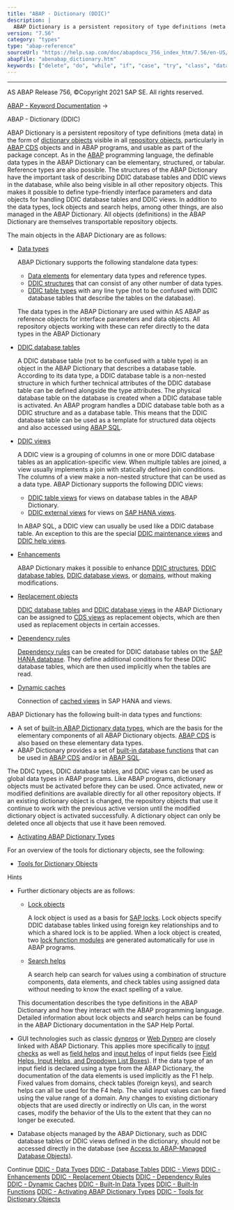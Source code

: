 ```yaml
---
title: "ABAP - Dictionary (DDIC)"
description: |
  ABAP Dictionary is a persistent repository of type definitions (meta data) in the form of dictionary objects(https://help.sap.com/doc/abapdocu_756_index_htm/7.56/en-US/abendictionary_object_glosry.htm 'Glossary Entry') visible in all repository objects(https://help.sap.com/doc/abapdocu_756_index
version: "7.56"
category: "types"
type: "abap-reference"
sourceUrl: "https://help.sap.com/doc/abapdocu_756_index_htm/7.56/en-US/abenabap_dictionary.htm"
abapFile: "abenabap_dictionary.htm"
keywords: ["delete", "do", "while", "if", "case", "try", "class", "data", "types", "abenabap", "dictionary"]
---
```


* * *

AS ABAP Release 756, ©Copyright 2021 SAP SE. All rights reserved.

[ABAP - Keyword Documentation](https://help.sap.com/doc/abapdocu_756_index_htm/7.56/en-US/abenabap.htm) → 

ABAP - Dictionary (DDIC)

ABAP Dictionary is a persistent repository of type definitions (meta data) in the form of [dictionary objects](https://help.sap.com/doc/abapdocu_756_index_htm/7.56/en-US/abendictionary_object_glosry.htm "Glossary Entry") visible in all [repository objects](https://help.sap.com/doc/abapdocu_756_index_htm/7.56/en-US/abenrepository_object_glosry.htm "Glossary Entry"), particularly in [ABAP CDS](https://help.sap.com/doc/abapdocu_756_index_htm/7.56/en-US/abenabap_cds_glosry.htm "Glossary Entry") objects and in ABAP programs, and usable as part of the package concept. As in the [ABAP](https://help.sap.com/doc/abapdocu_756_index_htm/7.56/en-US/abenabap_glosry.htm "Glossary Entry") programming language, the definable data types in the ABAP Dictionary can be elementary, structured, or tabular. Reference types are also possible. The structures of the ABAP Dictionary have the important task of describing DDIC database tables and DDIC views in the database, while also being visible in all other repository objects. This makes it possible to define type-friendly interface parameters and data objects for handling DDIC database tables and DDIC views. In addition to the data types, lock objects and search helps, among other things, are also managed in the ABAP Dictionary. All objects (definitions) in the ABAP Dictionary are themselves transportable repository objects.

The main objects in the ABAP Dictionary are as follows:

-   [Data types](https://help.sap.com/doc/abapdocu_756_index_htm/7.56/en-US/abenddic_data_types.htm)
    
    ABAP Dictionary supports the following standalone data types:
    
    -   [Data elements](https://help.sap.com/doc/abapdocu_756_index_htm/7.56/en-US/abenddic_data_elements.htm) for elementary data types and reference types.
    -   [DDIC structures](https://help.sap.com/doc/abapdocu_756_index_htm/7.56/en-US/abenddic_structures.htm) that can consist of any other number of data types.
    -   [DDIC table types](https://help.sap.com/doc/abapdocu_756_index_htm/7.56/en-US/abenddic_table_types.htm) with any line type (not to be confused with DDIC database tables that describe the tables on the database).
    
    The data types in the ABAP Dictionary are used within AS ABAP as reference objects for interface parameters and data objects. All repository objects working with these can refer directly to the data types in the ABAP Dictionary
    
-   [DDIC database tables](https://help.sap.com/doc/abapdocu_756_index_htm/7.56/en-US/abenddic_database_tables.htm)
    
    A DDIC database table (not to be confused with a table type) is an object in the ABAP Dictionary that describes a database table. According to its data type, a DDIC database table is a non-nested structure in which further technical attributes of the DDIC database table can be defined alongside the type attributes. The physical database table on the database is created when a DDIC database table is activated. An ABAP program handles a DDIC database table both as a DDIC structure and as a database table. This means that the DDIC database table can be used as a template for structured data objects and also accessed using [ABAP SQL](https://help.sap.com/doc/abapdocu_756_index_htm/7.56/en-US/abenabap_sql_glosry.htm "Glossary Entry").
    
-   [DDIC views](https://help.sap.com/doc/abapdocu_756_index_htm/7.56/en-US/abenddic_views.htm)
    
    A DDIC view is a grouping of columns in one or more DDIC database tables as an application-specific view. When multiple tables are joined, a view usually implements a join with statically defined join conditions. The columns of a view make a non-nested structure that can be used as a data type. ABAP Dictionary supports the following DDIC views:
    
    -   [DDIC table views](https://help.sap.com/doc/abapdocu_756_index_htm/7.56/en-US/abenddic_table_views.htm) for views on database tables in the ABAP Dictionary.
    -   [DDIC external views](https://help.sap.com/doc/abapdocu_756_index_htm/7.56/en-US/abenddic_external_views.htm) for views on [SAP HANA views](https://help.sap.com/doc/abapdocu_756_index_htm/7.56/en-US/abenhana_view_glosry.htm "Glossary Entry").
    
    In ABAP SQL, a DDIC view can usually be used like a DDIC database table. An exception to this are the special [DDIC maintenance views](https://help.sap.com/doc/abapdocu_756_index_htm/7.56/en-US/abenmaintenance_view_glosry.htm "Glossary Entry") and [DDIC help views](https://help.sap.com/doc/abapdocu_756_index_htm/7.56/en-US/abenhelp_view_glosry.htm "Glossary Entry").
    
-   [Enhancements](https://help.sap.com/doc/abapdocu_756_index_htm/7.56/en-US/abenddic_enhancements.htm)
    
    ABAP Dictionary makes it possible to enhance [DDIC structures](https://help.sap.com/doc/abapdocu_756_index_htm/7.56/en-US/abenddic_structures.htm), [DDIC database tables](https://help.sap.com/doc/abapdocu_756_index_htm/7.56/en-US/abenddic_database_tables.htm), [DDIC database views](https://help.sap.com/doc/abapdocu_756_index_htm/7.56/en-US/abenddic_database_views.htm), or [domains](https://help.sap.com/doc/abapdocu_756_index_htm/7.56/en-US/abenddic_domains.htm), without making modifications.
    
-   [Replacement objects](https://help.sap.com/doc/abapdocu_756_index_htm/7.56/en-US/abenddic_replacement_objects.htm)
    
    [DDIC database tables](https://help.sap.com/doc/abapdocu_756_index_htm/7.56/en-US/abenddic_database_tables.htm) and [DDIC database views](https://help.sap.com/doc/abapdocu_756_index_htm/7.56/en-US/abenddic_database_views.htm) in the ABAP Dictionary can be assigned to [CDS views](https://help.sap.com/doc/abapdocu_756_index_htm/7.56/en-US/abencds_view_glosry.htm "Glossary Entry") as replacement objects, which are then used as replacement objects in certain accesses.
    
-   [Dependency rules](https://help.sap.com/doc/abapdocu_756_index_htm/7.56/en-US/abenddic_dependency_rules.htm)
    
    [Dependency rules](https://help.sap.com/doc/abapdocu_756_index_htm/7.56/en-US/abendependency_rule_glosry.htm "Glossary Entry") can be created for DDIC database tables on the [SAP HANA database](https://help.sap.com/doc/abapdocu_756_index_htm/7.56/en-US/abenhana_database_glosry.htm "Glossary Entry"). They define additional conditions for these DDIC database tables, which are then used implicitly when the tables are read.
    
-   [Dynamic caches](https://help.sap.com/doc/abapdocu_756_index_htm/7.56/en-US/abenddic_dynamic_caches.htm)
    
    Connection of [cached views](https://help.sap.com/doc/abapdocu_756_index_htm/7.56/en-US/abenhana_cached_views.htm) in SAP HANA and views.
    

ABAP Dictionary has the following built-in data types and functions:

-   A set of [built-in ABAP Dictionary data types](https://help.sap.com/doc/abapdocu_756_index_htm/7.56/en-US/abenddic_builtin_types_intro.htm), which are the basis for the elementary components of all ABAP Dictionary objects. [ABAP CDS](https://help.sap.com/doc/abapdocu_756_index_htm/7.56/en-US/abenabap_cds_glosry.htm "Glossary Entry") is also based on these elementary data types.
-   ABAP Dictionary provides a set of [built-in database functions](https://help.sap.com/doc/abapdocu_756_index_htm/7.56/en-US/abenddic_builtin_functions.htm) that can be used in [ABAP CDS](https://help.sap.com/doc/abapdocu_756_index_htm/7.56/en-US/abenabap_cds_glosry.htm "Glossary Entry") and/or in [ABAP SQL](https://help.sap.com/doc/abapdocu_756_index_htm/7.56/en-US/abenabap_sql_glosry.htm "Glossary Entry").

The DDIC types, DDIC database tables, and DDIC views can be used as global data types in ABAP programs. Like ABAP programs, dictionary objects must be activated before they can be used. Once activated, new or modified definitions are available directly for all other repository objects. If an existing dictionary object is changed, the repository objects that use it continue to work with the previous active version until the modified dictionary object is activated successfully. A dictionary object can only be deleted once all objects that use it have been removed.

-   [Activating ABAP Dictionary Types](https://help.sap.com/doc/abapdocu_756_index_htm/7.56/en-US/abenddic_activation.htm)

For an overview of the tools for dictionary objects, see the following:

-   [Tools for Dictionary Objects](https://help.sap.com/doc/abapdocu_756_index_htm/7.56/en-US/abenddic_tools.htm)

Hints

-   Further dictionary objects are as follows:
    
    -   [Lock objects](https://help.sap.com/doc/abapdocu_756_index_htm/7.56/en-US/abenlock_object_glosry.htm "Glossary Entry")
        
        A lock object is used as a basis for [SAP locks](https://help.sap.com/doc/abapdocu_756_index_htm/7.56/en-US/abensap_lock_glosry.htm "Glossary Entry"). Lock objects specify DDIC database tables linked using foreign key relationships and to which a shared lock is to be applied. When a lock object is created, two [lock function modules](https://help.sap.com/doc/abapdocu_756_index_htm/7.56/en-US/abenlock_function_module_glosry.htm "Glossary Entry") are generated automatically for use in ABAP programs.
        
    -   [Search helps](https://help.sap.com/doc/abapdocu_756_index_htm/7.56/en-US/abensearch_help_glosry.htm "Glossary Entry")
        
        A search help can search for values using a combination of structure components, data elements, and check tables using assigned data without needing to know the exact spelling of a value.
        
    
    This documentation describes the type definitions in the ABAP Dictionary and how they interact with the ABAP programming language. Detailed information about lock objects and search helps can be found in the ABAP Dictionary documentation in the SAP Help Portal.
    
-   GUI technologies such as classic [dynpros](https://help.sap.com/doc/abapdocu_756_index_htm/7.56/en-US/abendynpro_glosry.htm "Glossary Entry") or [Web Dynpro](https://help.sap.com/doc/abapdocu_756_index_htm/7.56/en-US/abenweb_dynpro_glosry.htm "Glossary Entry") are closely linked with ABAP Dictionary. This applies more specifically to [input checks](https://help.sap.com/doc/abapdocu_756_index_htm/7.56/en-US/abenabap_dynpros_checks_auto.htm) as well as [field helps](https://help.sap.com/doc/abapdocu_756_index_htm/7.56/en-US/abenfield_help_glosry.htm "Glossary Entry") and [input helps](https://help.sap.com/doc/abapdocu_756_index_htm/7.56/en-US/abeninput_help_glosry.htm "Glossary Entry") of input fields (see [Field Helps, Input Helps, and Dropdown List Boxes](https://help.sap.com/doc/abapdocu_756_index_htm/7.56/en-US/abenabap_dynpros_help.htm)). If the data type of an input field is declared using a type from the ABAP Dictionary, the documentation of the data elements is used implicitly as the F1 help. Fixed values from domains, check tables (foreign keys), and search helps can all be used for the F4 help. The valid input values can be fixed using the value range of a domain. Any changes to existing dictionary objects that are used directly or indirectly on UIs can, in the worst cases, modify the behavior of the UIs to the extent that they can no longer be executed.
-   Database objects managed by the ABAP Dictionary, such as DDIC database tables or DDIC views defined in the dictionary, should not be accessed directly in the database (see [Access to ABAP-Managed Database Objects](https://help.sap.com/doc/abapdocu_756_index_htm/7.56/en-US/abendatabase_access_recomm.htm)).

Continue
[DDIC - Data Types](https://help.sap.com/doc/abapdocu_756_index_htm/7.56/en-US/abenddic_data_types.htm)
[DDIC - Database Tables](https://help.sap.com/doc/abapdocu_756_index_htm/7.56/en-US/abenddic_database_tables.htm)
[DDIC - Views](https://help.sap.com/doc/abapdocu_756_index_htm/7.56/en-US/abenddic_views.htm)
[DDIC - Enhancements](https://help.sap.com/doc/abapdocu_756_index_htm/7.56/en-US/abenddic_enhancements.htm)
[DDIC - Replacement Objects](https://help.sap.com/doc/abapdocu_756_index_htm/7.56/en-US/abenddic_replacement_objects.htm)
[DDIC - Dependency Rules](https://help.sap.com/doc/abapdocu_756_index_htm/7.56/en-US/abenddic_dependency_rules.htm)
[DDIC - Dynamic Caches](https://help.sap.com/doc/abapdocu_756_index_htm/7.56/en-US/abenddic_dynamic_caches.htm)
[DDIC - Built-In Data Types](https://help.sap.com/doc/abapdocu_756_index_htm/7.56/en-US/abenddic_builtin_types_intro.htm)
[DDIC - Built-In Functions](https://help.sap.com/doc/abapdocu_756_index_htm/7.56/en-US/abenddic_builtin_functions.htm)
[DDIC - Activating ABAP Dictionary Types](https://help.sap.com/doc/abapdocu_756_index_htm/7.56/en-US/abenddic_activation.htm)
[DDIC - Tools for Dictionary Objects](https://help.sap.com/doc/abapdocu_756_index_htm/7.56/en-US/abenddic_tools.htm)